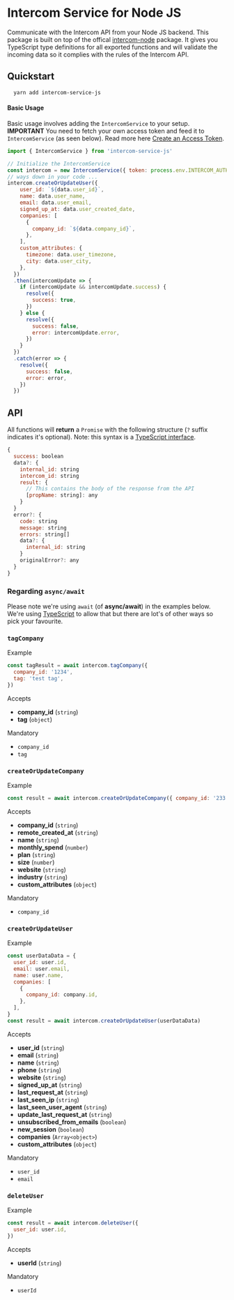 # Intercom Service for Node JS

Communicate with the Intercom API from your Node JS backend. This package is built on top of the offical [intercom-node](https://github.com/intercom/intercom-node) package. It gives you TypeScript type definitions for all exported functions and will validate the incoming data so it complies with the rules of the Intercom API.

## Quickstart

```shell
  yarn add intercom-service-js
```

#### Basic Usage

Basic usage involves adding the `IntercomService` to your setup. **IMPORTANT** You need to fetch your own access token and feed it to `IntercomService` (as seen below). Read more here [Create an Access Token](https://developers.intercom.com/docs/personal-access-tokens).

```js
import { IntercomService } from 'intercom-service-js'

// Initialize the IntercomService
const intercom = new IntercomService({ token: process.env.INTERCOM_AUTH_TOKEN })
// ways down in your code ...
intercom.createOrUpdateUser({
    user_id: `${data.user_id}`,
    name: data.user_name,
    email: data.user_email,
    signed_up_at: data.user_created_date,
    companies: [
      {
        company_id: `${data.company_id}`,
      },
    ],
    custom_attributes: {
      timezone: data.user_timezone,
      city: data.user_city,
    },
  })
  .then(intercomUpdate => {
    if (intercomUpdate && intercomUpdate.success) {
      resolve({
        success: true,
      })
    } else {
      resolve({
        success: false,
        error: intercomUpdate.error,
      })
    }
  })
  .catch(error => {
    resolve({
      success: false,
      error: error,
    })
  })
```

## API

All functions will **return** a `Promise` with the following structure (`?` suffix indicates it's optional). Note: this syntax is a [TypeScript interface](https://www.typescriptlang.org/docs/handbook/interfaces.html).

```js
{
  success: boolean
  data?: {
    internal_id: string
    intercom_id: string
    result: {
      // This contains the body of the response from the API
      [propName: string]: any
    }
  }
  error?: {
    code: string
    message: string
    errors: string[]
    data?: {
      internal_id: string
    }
    originalError?: any
  }
}
```

### Regarding `async/await`

Please note we're using `await` (of **async/await**) in the examples below. We're using [TypeScript](https://www.typescriptlang.org) to allow that but there are lot's of other ways so pick your favourite.

### `tagCompany`

Example

```js
const tagResult = await intercom.tagCompany({
  company_id: '1234',
  tag: 'test tag',
})
```

Accepts

- **company_id** (`string`)
- **tag** (`object`)

Mandatory

- `company_id`
- `tag`

### `createOrUpdateCompany`

Example

```js
const result = await intercom.createOrUpdateCompany({ company_id: '233' })
```

Accepts

- **company_id** (`string`)
- **remote_created_at** (`string`)
- **name** (`string`)
- **monthly_spend** (`number`)
- **plan** (`string`)
- **size** (`number`)
- **website** (`string`)
- **industry** (`string`)
- **custom_attributes** (`object`)

Mandatory

- `company_id`

### `createOrUpdateUser`

Example

```js
const userDataData = {
  user_id: user.id,
  email: user.email,
  name: user.name,
  companies: [
    {
      company_id: company.id,
    },
  ],
}
const result = await intercom.createOrUpdateUser(userDataData)
```

Accepts

- **user_id** (`string`)
- **email** (`string`)
- **name** (`string`)
- **phone** (`string`)
- **website** (`string`)
- **signed_up_at** (`string`)
- **last_request_at** (`string`)
- **last_seen_ip** (`string`)
- **last_seen_user_agent** (`string`)
- **update_last_request_at** (`string`)
- **unsubscribed_from_emails** (`boolean`)
- **new_session** (`boolean`)
- **companies** (`Array<object>`)
- **custom_attributes** (`object`)

Mandatory

- `user_id`
- `email`

### `deleteUser`

Example

```js
const result = await intercom.deleteUser({
  user_id: user.id,
})
```

Accepts

- **userId** (`string`)

Mandatory

- `userId`
